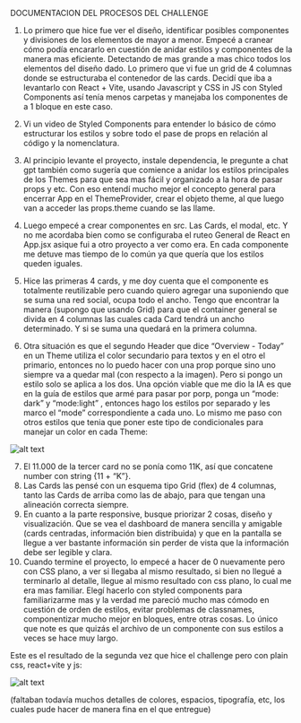 DOCUMENTACION DEL PROCESOS DEL CHALLENGE



1) Lo primero que hice fue ver el diseño, identificar posibles componentes y divisiones de los elementos de mayor a menor.
Empecé a cranear cómo podía encararlo en cuestión de anidar estilos y componentes de la manera mas eficiente. Detectando de mas grande a mas chico todos los elementos del diseño dado. Lo primero que vi fue un grid de 4 columnas donde se estructuraba el contenedor de las cards.
Decidí que iba a levantarlo con React + Vite, usando Javascript y CSS in JS con Styled Components así tenía menos carpetas y manejaba los componentes de a 1 bloque en este caso.
2) Vi un video de Styled Components para entender lo básico de cómo estructurar los estilos y sobre todo el pase de props en relación al código y la nomenclatura.
3) Al principio levante el proyecto, instale dependencia, le pregunte a chat gpt también como sugería que comience a anidar los estilos principales de los Themes para que sea mas fácil y organizado a la hora de pasar props y etc. Con eso entendí mucho mejor el concepto general para encerrar App en el ThemeProvider, crear el objeto theme, al que luego van a acceder las props.theme cuando se las llame.
4) Luego empecé a crear componentes en src. Las Cards, el modal, etc. Y no me acordaba bien como se configuraba el ruteo General de React en App.jsx asique fui a otro proyecto a ver como era. En cada componente me detuve mas tiempo de lo común ya que quería que los estilos queden iguales. 

5) Hice las primeras 4 cards, y me doy cuenta que el componente es totalmente reutilizable pero cuando quiero agregar una suponiendo que se suma una red social, ocupa todo el ancho. Tengo que encontrar la manera (supongo que usando Grid) para que el container general se divida en 4 columnas las cuales cada Card tendrá un ancho determinado. Y si se suma una quedará en la primera columna.
       

6) Otra situación es que el segundo Header que dice “Overview - Today” en un Theme utiliza el color secundario para textos y en el otro el primario, entonces no lo puedo hacer con una prop porque sino uno siempre va a quedar mal (con respecto a la imagen). Pero si pongo un estilo solo se aplica a los dos. Una opción viable que me dio la IA es que en la guía de estilos que armé para pasar por porp, ponga un “mode: dark” y “mode:light” , entonces hago los estilos por separado y les marco el “mode” correspondiente a cada uno. Lo mismo me paso con otros estilos que tenia que poner este tipo de condicionales para manejar un color en cada Theme:

![alt text](image.png)

7) El 11.000 de la tercer card no se ponía como 11K, así que concatene number con string {11 + “K”}.
8) Las Cards las pensé con un esquema tipo Grid (flex) de 4 columnas, tanto las Cards de arriba como las de abajo, para que tengan una alineación correcta siempre. 
9) En cuanto a la parte responsive, busque priorizar 2 cosas, diseño y visualización. Que se vea el dashboard de manera sencilla y amigable (cards centradas, información bien distribuida) y que en la pantalla se llegue a ver bastante información sin perder de vista que la información debe ser legible y clara. 
10) Cuando termine el proyecto, lo empecé a hacer de 0 nuevamente pero con CSS plano, a ver si llegaba al mismo resultado, si bien no llegué a terminarlo al detalle, llegue al mismo resultado con css plano, lo cual me era mas familiar. Elegí hacerlo con styled components para familiarizarme mas y la verdad me pareció mucho mas cómodo en cuestión de orden de estilos, evitar problemas de classnames, componentizar mucho mejor en bloques, entre otras cosas. Lo único que note es que quizás el archivo de un componente con sus estilos a veces se hace muy largo. 

Este es el resultado de la segunda vez que hice el challenge pero con plain css, react+vite y js:

![alt text](image-1.png)

(faltaban todavía muchos detalles de colores, espacios, tipografía, etc, los cuales pude hacer de manera fina en el que entregue)




